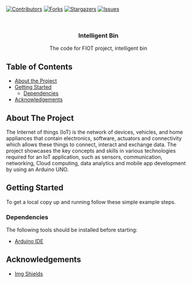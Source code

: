 [![Contributors][contributors-shield]][contributors-url]
[![Forks][forks-shield]][forks-url]
[![Stargazers][stars-shield]][stars-url]
[![Issues][issues-shield]][issues-url]

<br />
<p align="center">
  <h3 align="center">Intelligent Bin</h3>

  <p align="center">
    The code for FIOT project, intelligent bin
    <br />
  </p>
</p>

## Table of Contents

* [About the Project](#about-the-project)
* [Getting Started](#getting-started)
  * [Dependencies](#dependencies)
* [Acknowledgements](#acknowledgements)

## About The Project

The Internet of things (IoT) is the network of devices, vehicles, and home
appliances that contain electronics, software, actuators and connectivity
which allows these things to connect, interact and exchange data. The project showcases the key concepts and skills in various technologies required for an IoT application, such as sensors, communication, networking, Cloud computing, data analytics and mobile app development by using an Arduino UNO.

## Getting Started

To get a local copy up and running follow these simple example steps.

### Dependencies
The following tools should be installed before starting:
* [Arduino IDE](https://www.arduino.cc/en/software/)

## Acknowledgements

- [Img Shields](https://shields.io/)

<!-- MARKDOWN LINKS & IMAGES -->
<!-- https://www.markdownguide.org/basic-syntax/#reference-style-links -->
[contributors-shield]: https://img.shields.io/github/contributors/ISnackable/Intelligent-Bin.svg?style=flat-square
[contributors-url]: https://github.com/ISnackable/Intelligent-Bin/graphs/contributors
[forks-shield]: https://img.shields.io/github/forks/ISnackable/Intelligent-Bin.svg?style=flat-square
[forks-url]: https://github.com/ISnackable/Intelligent-Bin/network/members
[stars-shield]: https://img.shields.io/github/stars/ISnackable/Intelligent-Bin.svg?style=flat-square
[stars-url]: https://github.com/ISnackable/Intelligent-Bin/stargazers
[issues-shield]: https://img.shields.io/github/issues/ISnackable/Intelligent-Bin.svg?style=flat-square
[issues-url]: https://github.com/ISnackable/Intelligent-Bin/issues
[license-shield]: https://img.shields.io/github/license/ISnackable/Intelligent-Bin.svg?style=flat-square
[license-url]: https://github.com/ISnackable/Intelligent-Bin/blob/master/LICENSE.md